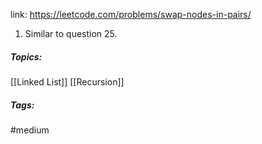 link: https://leetcode.com/problems/swap-nodes-in-pairs/

1. Similar to question 25.

##### Topics:
[[Linked List]] [[Recursion]]

##### Tags:
#medium 
